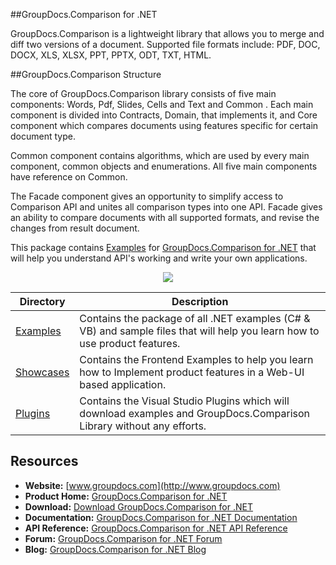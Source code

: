 ##GroupDocs.Comparison for .NET

GroupDocs.Comparison is a lightweight library that allows you to merge and diff two versions of a document. Supported file formats include: PDF, DOC, DOCX, XLS, XLSX, PPT, PPTX, ODT, TXT, HTML.

##GroupDocs.Comparison Structure

The core of GroupDocs.Comparison library consists of five main components: Words, Pdf, Slides, Cells and Text and Common . Each main component is divided into Contracts, Domain, that implements it, and Core component which compares documents using features specific for certain document type.

Common component contains algorithms, which are used by every main component, common objects and enumerations. All five main components have reference on Common.

The Facade component gives an opportunity to simplify access to Comparison API and unites all comparison types into one API. Facade gives an ability to compare documents with all supported formats, and revise the changes from result document.

This package contains [Examples](https://github.com/groupdocsComparison/GroupDocs_Comparison_NET/tree/master/Examples) for [GroupDocs.Comparison for .NET](#) that will help you understand API's working and write your own applications.

<p align="center">

  <a title="Download complete GroupDocs.Comparison for .NET source code" href="https://github.com/groupdocsComparison/GroupDocs_Comparison_NET/archive/master.zip">
	<img src="https://raw.github.com/AsposeExamples/java-examples-dashboard/master/images/downloadZip-Button-Large.png" />
  </a>
</p>

Directory | Description
--------- | -----------
[Examples](https://github.com/groupdocsComparison/GroupDocs_Comparison_NET/tree/master/Examples)  | Contains the package of all .NET examples (C# & VB) and sample files that will help you learn how to use product features.
[Showcases](https://github.com/groupdocs-comparison/GroupDocs.Comparison-for-.NET/tree/master/Showcases)  | Contains the Frontend Examples to help you learn how to Implement product features in a Web-UI based application.
[Plugins](https://github.com/groupdocs-comparison/GroupDocs.Comparison-for-.NET/tree/master/Plugins)  | Contains the Visual Studio Plugins which will download examples and GroupDocs.Comparison Library without any efforts.

## Resources

+ **Website:** [www.groupdocs.com](http://www.groupdocs.com)
+ **Product Home:** [GroupDocs.Comparison for .NET](https://www.groupdocs.com/products/comparison/net)
+ **Download:** [Download GroupDocs.Comparison for .NET](https://downloads.groupdocs.com/comparison/net)
+ **Documentation:** [GroupDocs.Comparison for .NET Documentation](https://docs.groupdocs.com/display/comparisonnet/Home)
+ **API Reference:** [GroupDocs.Comparison for .NET API Reference](https://apireference.groupdocs.com/net/comparison)
+ **Forum:** [GroupDocs.Comparison for .NET Forum](http://groupdocs.com/Community/forums/groupdocs.Comparison-product-family/7/showforum.aspx)
+ **Blog:** [GroupDocs.Comparison for .NET Blog](https://blog.groupdocs.com/category/groupdocs-comparison-product-family/)


